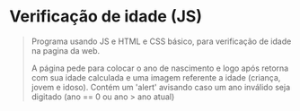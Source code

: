 # Verificação de idade (JS)

> Programa usando JS e HTML e CSS básico, para verificação de idade na pagina da web.
>
> A página pede para colocar o ano de nascimento e logo após retorna com sua idade calculada e uma imagem referente a idade (criança, jovem e idoso). Contém um 'alert' avisando caso um ano inválido seja digitado (ano == 0 ou ano > ano atual)